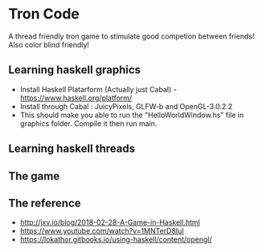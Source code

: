 # Tron Code
 A thread friendly tron game to stimulate good competion between friends! Also color blind friendly!

 ## Learning haskell graphics
 * Install Haskell Platarform (Actually just Cabal) - https://www.haskell.org/platform/
 * Install through Cabal : JuicyPixels, GLFW-b and OpenGL-3.0.2.2
 * This should make you able to run the "HelloWorldWindow.hs" file in graphics folder. Compile it then run main.

 ## Learning haskell threads

 ## The game


 ## The reference
*  http://jxv.io/blog/2018-02-28-A-Game-in-Haskell.html
*  https://www.youtube.com/watch?v=1MNTerD8IuI
*  https://lokathor.gitbooks.io/using-haskell/content/opengl/

